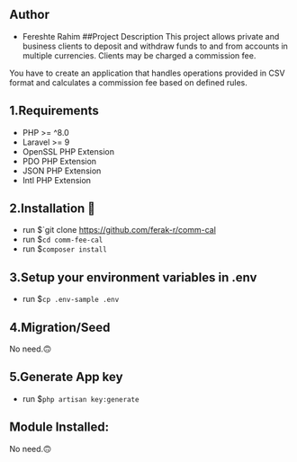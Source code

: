 ## Author
- Fereshte Rahim
##Project Description
This project allows private and business clients to deposit and withdraw funds to and from accounts in multiple currencies. Clients may be charged a commission fee.

You have to create an application that handles operations provided in CSV format and calculates a commission fee based on defined rules.
## 1.Requirements
- PHP >= ^8.0
- Laravel >= 9
- OpenSSL PHP Extension
- PDO PHP Extension
- JSON PHP Extension
- Intl PHP Extension

## 2.Installation 🙂
- run $`git clone https://github.com/ferak-r/comm-cal
- run $`cd comm-fee-cal`
- run $`composer install`

## 3.Setup your environment variables in .env
- run $`cp .env-sample .env`

## 4.Migration/Seed 
No need.🙃

## 5.Generate App key
- run $`php artisan key:generate`

## Module Installed: 
No need.🙃
